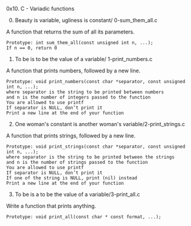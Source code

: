 0x10. C - Variadic functions

0. Beauty is variable, ugliness is constant/ 0-sum_them_all.c

A function that returns the sum of all its parameters.

	Prototype: int sum_them_all(const unsigned int n, ...);
	If n == 0, return 0

1. To be is to be the value of a variable/ 1-print_numbers.c

A function that prints numbers, followed by a new line.

	Prototype: void print_numbers(const char *separator, const unsigned int n, ...);
	where separator is the string to be printed between numbers
	and n is the number of integers passed to the function
	You are allowed to use printf
	If separator is NULL, don’t print it
	Print a new line at the end of your function

2. One woman's constant is another woman's variable/2-print_strings.c

A function that prints strings, followed by a new line.

	Prototype: void print_strings(const char *separator, const unsigned int n, ...);
	where separator is the string to be printed between the strings
	and n is the number of strings passed to the function
	You are allowed to use printf
	If separator is NULL, don’t print it
	If one of the string is NULL, print (nil) instead
	Print a new line at the end of your function

3. To be is a to be the value of a variable/3-print_all.c

Write a function that prints anything.

	Prototype: void print_all(const char * const format, ...);
